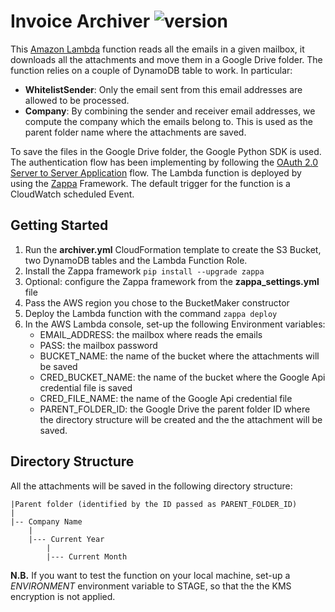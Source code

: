 # Invoice Archiver ![version][version-badge]

[version-badge]: https://img.shields.io/badge/version-2.0.0-blue.svg

This [Amazon Lambda] function reads all the emails in a given mailbox, it downloads all the attachments and move them in a Google Drive folder. The function relies on a couple of DynamoDB table to work. In particular:

- **WhitelistSender**: Only the email sent from this email addresses are allowed to be processed.
- **Company**: By combining the sender and receiver email addresses, we compute the company which the emails belong to. This is used as the parent folder name where the attachments are saved.

To save the files in the Google Drive folder, the Google Python SDK is used. The authentication flow has been implementing by following the [OAuth 2.0 Server to Server Application] flow.
The Lambda function is deployed by using the [Zappa] Framework.
The default trigger for the function is a CloudWatch scheduled Event.

[Amazon Lambda]: https://aws.amazon.com/lambda/
[Zappa]: https://www.zappa.io/
[OAuth 2.0 Server to Server Application]: https://developers.google.com/api-client-library/python/auth/service-accounts

## Getting Started

1. Run the **archiver.yml** CloudFormation template to create the S3 Bucket, two DynamoDB tables and the Lambda Function Role.
2. Install the Zappa framework `pip install --upgrade zappa`
3. Optional: configure the Zappa framework from the **zappa_settings.yml** file
4. Pass the AWS region you chose to the BucketMaker constructor
5. Deploy the Lambda function with the command `zappa deploy`
6. In the AWS Lambda console, set-up the following Environment variables:
    - EMAIL_ADDRESS: the mailbox where reads the emails
    - PASS: the mailbox password
    - BUCKET_NAME: the name of the bucket where the attachments will be saved
    - CRED_BUCKET_NAME: the name of the bucket where the Google Api credential file is saved
    - CRED_FILE_NAME: the name of the Google Api credential file
    - PARENT_FOLDER_ID: the Google Drive the parent folder ID where the directory structure will be created and the the attachment will be saved.

## Directory Structure

All the attachments will be saved in the following directory structure:

```
|Parent folder (identified by the ID passed as PARENT_FOLDER_ID)
|
|-- Company Name
    |
    |--- Current Year
        |
        |--- Current Month
```

**N.B.** If you want to test the function on your local machine, set-up a *ENVIRONMENT* environment variable to STAGE, so that the the KMS encryption is not applied.